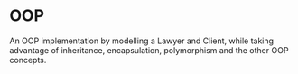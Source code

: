 # OOP
An OOP implementation by modelling a Lawyer and Client, while taking advantage of inheritance, encapsulation, polymorphism and the other OOP concepts.
